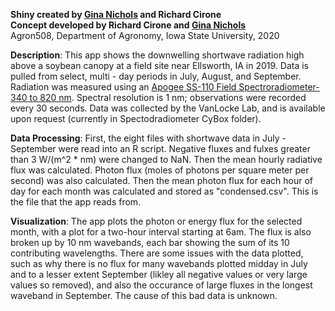 **Shiny created by [Gina Nichols](https://vanichols.netlify.app/) and Richard Cirone**
<br>
**Concept developed by Richard Cirone and [Gina Nichols](https://vanichols.netlify.app/)**
<br>
Agron508, Department of Agronomy, Iowa State University, 2020

**Description**:
This app shows the downwelling shortwave radiation high above a soybean canopy at a field site near Ellsworth, IA in 2019.  Data is pulled from select, multi - day periods in July, August, and September. Radiation was measured using an [Apogee SS-110 Field Spectroradiometer-340 to 820 nm](https://www.apogeeinstruments.com/ss-110-field-spectroradiometer-340-to-820-nm/).  Spectral resolution is 1 nm; observations were recorded every 30 seconds.  Data was collected by the VanLocke Lab, and is available upon request (currently in Spectodradiometer CyBox folder).

**Data Processing**:
First, the eight files with shortwave data in July - September were read into an R script.  Negative fluxes and fulxes greater than 3 W/(m^2 * nm) were changed to NaN.  Then the mean hourly radiative flux was calculated.  Photon flux (moles of photons per square meter per second) was also calculated.  Then the mean photon flux for each hour of day for each month was calculated and stored as "condensed.csv".  This is the file that the app reads from.

**Visualization**:
The app plots the photon or energy flux for the selected month, with a plot for a two-hour interval starting at 6am.  The flux is also broken up by 10 nm wavebands, each bar showing the sum of its 10 contributing wavelengths.  There are some issues with the data plotted, such as why there is no flux for many wavebands plotted midday in July and to a lesser extent September (likley all negative values or very large values so removed), and also the occurance of large fluxes in the longest waveband in September. The cause of this bad data is unknown.